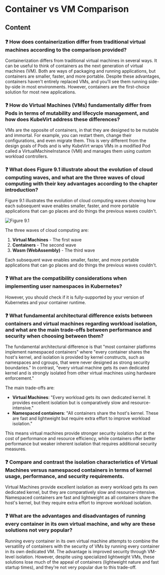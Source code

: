 # Container vs VM Comparison

## Content

### ❓ How does containerization differ from traditional virtual machines according to the comparison provided?
Containerization differs from traditional virtual machines in several ways. It can be useful to think of containers as the next generation of virtual machines (VM). Both are ways of packaging and running applications, but containers are smaller, faster, and more portable. Despite these advantages, containers haven't entirely replaced VMs, and you'll see them running side-by-side in most environments. However, containers are the first-choice solution for most new applications.

### ❓ How do Virtual Machines (VMs) fundamentally differ from Pods in terms of mutability and lifecycle management, and how does KubeVirt address these differences?
VMs are the opposite of containers, in that they are designed to be mutable and immortal. For example, you can restart them, change their configurations, and even migrate them. This is very different from the design goals of Pods and is why KubeVirt wraps VMs in a modified Pod called a VirtualMachineInstance (VMI) and manages them using custom workload controllers.

### ❓ What does Figure 9.1 illustrate about the evolution of cloud computing waves, and what are the three waves of cloud computing with their key advantages according to the chapter introduction?
Figure 9.1 illustrates the evolution of cloud computing waves showing how each subsequent wave enables smaller, faster, and more portable applications that can go places and do things the previous waves couldn't.

![Figure 9.1](media/figure9-1.png)

The three waves of cloud computing are:
1. **Virtual Machines** - The first wave
2. **Containers** - The second wave  
3. **Wasm (WebAssembly)** - The third wave

Each subsequent wave enables smaller, faster, and more portable applications that can go places and do things the previous waves couldn't.

### ❓ What are the compatibility considerations when implementing user namespaces in Kubernetes?
However, you should check if it is fully-supported by your version of Kubernetes and your container runtime.

### ❓ What fundamental architectural difference exists between containers and virtual machines regarding workload isolation, and what are the main trade-offs between performance and security when choosing between them?
The fundamental architectural difference is that "most container platforms implement namespaced containers" where "every container shares the host's kernel, and isolation is provided by kernel constructs, such as namespaces and cgroups, that were never designed as strong security boundaries." In contrast, "every virtual machine gets its own dedicated kernel and is strongly isolated from other virtual machines using hardware enforcement."

The main trade-offs are:
- **Virtual Machines**: "Every workload gets its own dedicated kernel. It provides excellent isolation but is comparatively slow and resource-intensive."
- **Namespaced containers**: "All containers share the host's kernel. These are fast and lightweight but require extra effort to improve workload isolation."

This means virtual machines provide stronger security isolation but at the cost of performance and resource efficiency, while containers offer better performance but weaker inherent isolation that requires additional security measures.

### ❓ Compare and contrast the isolation characteristics of Virtual Machines versus namespaced containers in terms of kernel usage, performance, and security requirements.
Virtual Machines provide excellent isolation as every workload gets its own dedicated kernel, but they are comparatively slow and resource-intensive. Namespaced containers are fast and lightweight as all containers share the host's kernel, but they require extra effort to improve workload isolation.

### ❓ What are the advantages and disadvantages of running every container in its own virtual machine, and why are these solutions not very popular?
Running every container in its own virtual machine attempts to combine the versatility of containers with the security of VMs by running every container in its own dedicated VM. The advantage is improved security through VM-level isolation. However, despite using specialized lightweight VMs, these solutions lose much of the appeal of containers (lightweight nature and fast startup times), and they're not very popular due to this trade-off.

